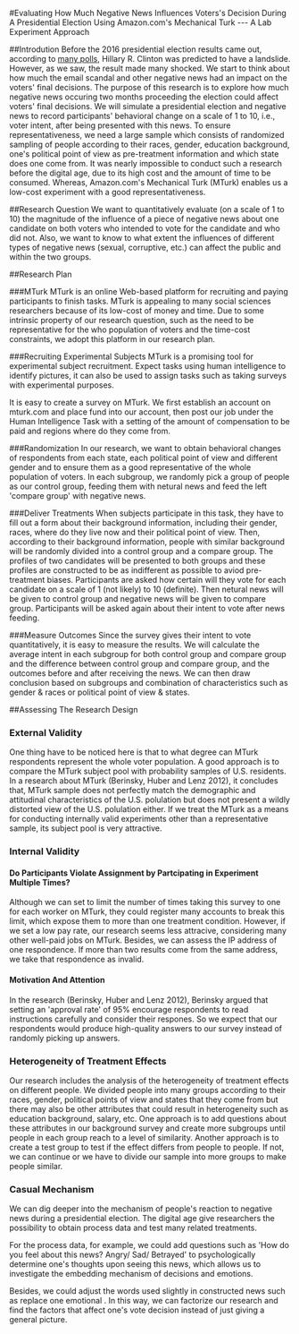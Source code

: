 #Evaluating How Much Negative News Influences Voters's Decision During A Presidential Election Using Amazon.com's Mechanical Turk --- A Lab Experiment Approach

##Introdution
Before the 2016 presidential election results came out, according to [many polls](https://www.realclearpolitics.com/epolls/latest_polls/president/), Hillary R. Clinton was predicted to have a landslide. However, as we saw, the result made many shocked. We start to think about how much the email scandal and other negative news had an impact on the voters' final decisions. The purpose of this research is to explore how much negative news occuring two months proceeding the election could affect voters' final decisions. We will simulate a presidential election and negative news to record participants' behavioral change on a scale of 1 to 10, i.e., voter intent, after being presented with this news. To ensure representativeness, we need a large sample which consists of randomized sampling of people according to their races, gender, education background, one's political point of view as pre-treatment information and which state does one come from. It was nearly impossible to conduct such a research before the digital age, due to its high cost and the amount of time to be consumed. Whereas, Amazon.com's Mechanical Turk (MTurk) enables us a low-cost experiment with a good representativeness. 

##Research Question
We want to quantitatively evaluate (on a scale of 1 to 10) the magnitude of the influence of a piece of negative news about one candidate on both voters who intended to vote for the candidate and who did not. Also, we want to know to what extent the influences of different types of negative news (sexual, corruptive, etc.) can affect the public and within the two groups. 

##Research Plan

###MTurk
MTurk is an online Web-based platform for recruiting and paying participants to finish tasks. MTurk is appealing to many social sciences researchers because of its low-cost of money and time. Due to some intrinsic property of our research question, such as the need to be representative for the who population of voters and the time-cost constraints, we adopt this platform in our research plan.

###Recruiting Experimental Subjects
MTurk is a promising tool for experimental subject recruitment. Expect tasks using human intelligence to identify pictures, it can also be used to assign tasks such as taking surveys with experimental purposes. 

It is easy to create a survey on MTurk. We first establish an account on mturk.com and place fund into our account, then post our job under the Human Intelligence Task with a setting of the amount of compensation to be paid and regions where do they come from. 

###Randomization
In our research, we want to obtain behavioral changes of respondents from each state, each political point of view and different gender and to ensure them as a good representative of the whole population of voters. In each subgroup, we randomly pick a group of people as our control group, feeding them with netural news and feed the left 'compare group' with negative news. 

###Deliver Treatments
When subjects participate in this task, they have to fill out a form about their background information, including their gender, races, where do they live now and their political point of view. Then, according to their background information, people with similar background will be randomly divided into a control group and a compare group. The profiles of two candidates will be presented to both groups and these profiles are constructed to be as indifferent as possible to aviod pre-treatment biases. Participants are asked how certain will they vote for each candidate on a scale of 1 (not likely) to 10 (definite). Then netural news will be given to control group and negative news will be given to compare group. Participants will be asked again about their intent to vote after news feeding.

###Measure Outcomes
Since the survey gives their intent to vote quantitatively, it is easy to measure the results. We will calculate the average intent in each subgroup for both control group and compare group and the difference between control group and compare group, and the outcomes before and after receiving the news. We can then draw conclusion based on subgroups and combination of characteristics such as gender & races or political point of view & states.

##Assessing The Research Design

### External Validity
One thing have to be noticed here is that to what degree can MTurk respondents represent the whole voter population. A good approach is to compare the MTurk subject pool with probability samples of U.S. residents. In a research about MTurk (Berinsky, Huber and Lenz 2012), it concludes that, MTurk sample does not perfectly match the demographic and attitudinal characteristics of the U.S. polulation but does not present a wildly distorted view of the U.S. polulation either. If we treat the MTurk as a means for conducting internally valid experiments other than a representative sample, its subject pool is very attractive.

### Internal Validity

#### Do Participants Violate Assignment by Partcipating in Experiment Multiple Times?

Although we can set to limit the number of times taking this survey to one for each worker on MTurk, they could register many accounts to break this limit, which expose them to more than one treatment condition. However, if we set a low pay rate, our research seems less attracive, considering many other well-paid jobs on MTurk. Besides, we can assess the IP address of one respondence. If more than two results come from the same address, we take that respondence as invalid.

#### Motivation And Attention 
In the research (Berinsky, Huber and Lenz 2012), Berinsky argued that setting an 'approval rate' of 95% encourage respondents to read instructions carefully and consider their respones. So we expect that our respondents would produce high-quality answers to our survey instead of randomly picking up answers.


### Heterogeneity of Treatment Effects
Our research includes the analysis of the heterogeneity of treatment effects on different people. We divided people into many groups according to their races, gender, political points of view and states that they come from but there may also be other attributes that could result in heterogeneity such as education background, salary, etc. One approach is to add questions about these attributes in our background survey and create more subgroups until people in each group reach to a level of similarity. Another approach is to create a test group to test if the effect differs from people to people. If not, we can continue or we have to divide our sample into more groups to make people similar.

### Casual Mechanism
We can dig deeper into the mechanism of people's reaction to negative news during a presidential election. The digital age give researchers the possibility to obtain process data and test many related treatments. 

For the process data, for example, we could add questions such as 'How do you feel about this news? Angry/ Sad/ Betrayed' to psychologically determine one's thoughts upon seeing this news, which allows us to investigate the embedding mechanism of decisions and emotions.

Besides, we could adjust the words used slightly in constructed news such as replace one emotional . In this way, we can factorize our research and find the factors that affect one's vote decision instead of just giving a general picture.




